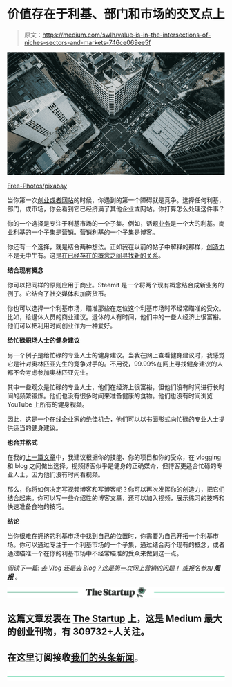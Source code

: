 # 价值存在于利基、部门和市场的交叉点上

> 原文：<https://medium.com/swlh/value-is-in-the-intersections-of-niches-sectors-and-markets-746ce069ee5f>

![](img/a3cc29a6d9c9a11f71cfc039beb7ae5d.png)

[Free-Photos/pixabay](https://pixabay.com/en/junction-city-aerial-view-urban-984045/)

当你第一次[创业或者网站](https://ideavisionaction.com/entrepreneurship/the-most-common-pitfall-when-starting-up-a-business/)的时候，你遇到的第一个障碍就是竞争。选择任何利基，部门，或市场，你会看到它已经挤满了其他企业或网站。你打算怎么处理这件事？

你的一个选择是专注于利基市场的一个子集。例如，话题[业务](https://ideavisionaction.com/tag/business/)是一个大的利基。商业利基的一个子集是[营销](https://ideavisionaction.com/tag/marketing/)。营销利基的一个子集是博客。

你还有一个选择，就是结合两种想法。正如我在以前的帖子中解释的那样，[创造力](https://ideavisionaction.com/tag/creativity/)不是无中生有。这是[在已经存在的概念之间寻找新的关系](https://ideavisionaction.com/creativity/how-to-overcome-your-limiting-beliefs-around-creativity/)。

**结合现有概念**

你可以把同样的原则应用于商业。Steemit 是一个将两个现有概念结合成新业务的例子。它结合了社交媒体和加密货币。

你也可以选择一个利基市场，瞄准那些在定位这个利基市场时不经常瞄准的受众。比如，给退休人员的商业建议。退休的人有时间，他们中的一些人经济上很富裕。他们可以把利用时间创业作为一种爱好。

**给忙碌职场人士的健身建议**

另一个例子是给忙碌的专业人士的健身建议。当我在网上查看健身建议时，我感觉它是针对奥林匹亚先生的竞争对手的。不用说，99.99%在网上寻找健身建议的人都不会考虑参加奥林匹亚先生。

其中一些观众是忙碌的专业人士，他们在经济上很富裕，但他们没有时间进行长时间的频繁锻炼。他们也没有很多时间来准备健康的食物。他们也没有时间浏览 YouTube 上所有的健身视频。

因此，这是一个在线企业家的绝佳机会，他们可以以书面形式向忙碌的专业人士提供适当的健身建议。

**也合并格式**

在我的[上一篇文章](https://ideavisionaction.com/entrepreneurship/to-vlog-or-to-blog-thats-the-question-for-the-first-time-online-marketer/)中，我建议根据你的技能、你的项目和你的受众，在 vlogging 和 blog 之间做出选择。视频博客似乎是健身的正确媒介，但博客更适合忙碌的专业人士，因为他们没有时间看视频。

那么，你将如何决定写视频博客和写博客呢？你可以再次发挥你的创造力，把它们结合起来。你可以写一些介绍性的博客文章，还可以加入视频，展示练习的技巧和快速准备食物的技巧。

**结论**

当你很难在拥挤的利基市场中找到自己的位置时，你需要为自己开拓一个利基市场。你可以通过专注于一个利基市场的一个子集，通过结合两个现有的概念，或者通过瞄准一个在你的利基市场中不经常瞄准的受众来做到这一点。

*阅读下一篇:* [*去 Vlog 还是去 Blog？这是第一次网上营销的问题！*](https://ideavisionaction.com/entrepreneurship/to-vlog-or-to-blog-thats-the-question-for-the-first-time-online-marketer/) *或报名参加* [***周报***](https://ideavisionaction.com/email-newsletter/) *。*

[![](img/308a8d84fb9b2fab43d66c117fcc4bb4.png)](https://medium.com/swlh)

## 这篇文章发表在 [The Startup](https://medium.com/swlh) 上，这是 Medium 最大的创业刊物，有 309732+人关注。

## 在这里订阅接收[我们的头条新闻](http://growthsupply.com/the-startup-newsletter/)。

[![](img/b0164736ea17a63403e660de5dedf91a.png)](https://medium.com/swlh)